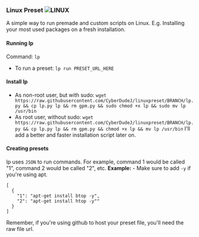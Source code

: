 ### Linux Preset ![LINUX](https://img.shields.io/badge/Linux-FCC624?style=flat&logo=linux&logoColor=black)
A simple way to run premade and custom scripts on Linux. E.g. Installing your most used packages on a fresh installation.

#### Running lp
Command: ``lp``
* To run a preset: ``lp run PRESET_URL_HERE``

#### Install lp
* As non-root user, but with sudo: ```wget https://raw.githubusercontent.com/CyberDudeJ/linuxpreset/BRANCH/lp.py && cp lp.py lp && rm gpm.py && sudo chmod +x lp && sudo mv lp /usr/bin```
* As root user, without sudo: ```wget https://raw.githubusercontent.com/CyberDudeJ/linuxpreset/BRANCH/lp.py && cp lp.py lp && rm gpm.py && chmod +x lp && mv lp /usr/bin```
I'll add a better and faster installation script later on.

#### Creating presets
lp uses ``JSON`` to run commands. For example, command 1 would be called "1", command 2 would be called "2", etc.
**Example:** - Make sure to add ``-y`` if you're using apt.
```
[
  {
    "1": "apt-get install btop -y",
    "2": "apt-get install htop -y""
  }
]
```
Remember, if you're using github to host your preset file, you'll need the raw file url.
